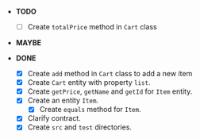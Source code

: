 - **TODO**
  - [ ] Create `totalPrice` method in `Cart` class

- **MAYBE**

- **DONE**
  - [x] Create `add` method in `Cart` class to add a new item
  - [x] Create `Cart` entity with property `list`.
  - [x] Create `getPrice`, `getName` and `getId` for `Item` entity.
  - [x] Create an entity `Item`.
    - [x] Create `equals` method for `Item`.
  - [x] Clarify contract.
  - [x] Create `src` and `test` directories.
